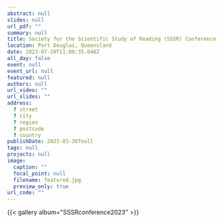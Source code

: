 ```yaml
---
abstract: null
slides: null
url_pdf: ""
summary: null
title: Society for the Scientific Study of Reading (SSSR) Conference
location: Port Douglas, Queensland
date: 2023-07-20T11:00:35.648Z
all_day: false
event: null
event_url: null
featured: null
authors: null
url_video: ""
url_slides: ""
address:
  ? street
  ? city
  ? region
  ? postcode
  ? country
publishDate: 2023-03-30Tnull
tags: null
projects: null
image:
  caption: ""
  focal_point: null
  filename: featured.jpg
  preview_only: true
url_code: ""
---
```


{{< gallery album="SSSRconference2023" >}}
